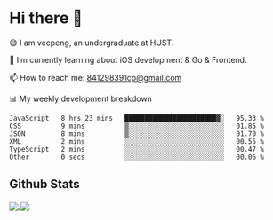 
# Hi there 👋
😄 I am vecpeng, an undergraduate at HUST.

🌱 I’m currently learning about iOS development & Go & Frontend.

📫 How to reach me: 841298391cp@gmail.com

📊 My weekly development breakdown
<!--START_SECTION:waka-->

```text
JavaScript   8 hrs 23 mins   ███████████████████████▓░   95.33 %
CSS          9 mins          ▒░░░░░░░░░░░░░░░░░░░░░░░░   01.85 %
JSON         8 mins          ▒░░░░░░░░░░░░░░░░░░░░░░░░   01.70 %
XML          2 mins          ░░░░░░░░░░░░░░░░░░░░░░░░░   00.55 %
TypeScript   2 mins          ░░░░░░░░░░░░░░░░░░░░░░░░░   00.47 %
Other        0 secs          ░░░░░░░░░░░░░░░░░░░░░░░░░   00.06 %
```

<!--END_SECTION:waka-->

## Github Stats
<a href="https://github.com/anuraghazra/github-readme-stats">
  <img align="center" src="https://github-readme-stats.vercel.app/api?username=vecpeng&count_private=true&hide=stars" />
</a>
<a href="https://github.com/anuraghazra/convoychat">
  <img align="center" src="https://github-readme-stats.vercel.app/api/top-langs/?username=vecpeng&layout=compact" />
</a>
